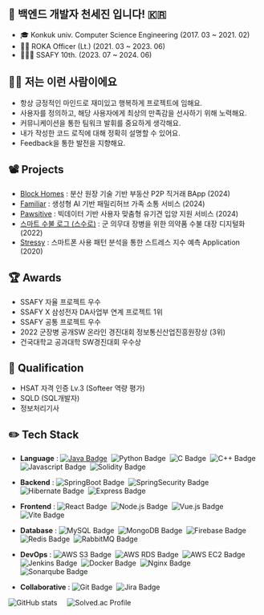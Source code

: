 ## 🌱 백엔드 개발자 천세진 입니다! 🇰🇷
- 🎓 Konkuk univ. Computer Science Engineering (2017. 03 ~ 2021. 02)
- 💂‍♂️ ROKA Officer (Lt.) (2021. 03 ~ 2023. 06)
- 🧑🏻‍💻 SSAFY 10th. (2023. 07 ~ 2024. 06)

## 🙌🏻 저는 이런 사람이에요
- 항상 긍정적인 마인드로 재미있고 행복하게 프로젝트에 임해요.
- 사용자를 정의하고, 해당 사용자에게 최상의 만족감을 선사하기 위해 노력해요.
- 커뮤니케이션을 통한 팀워크 발휘를 중요하게 생각해요.
- 내가 작성한 코드 로직에 대해 정확히 설명할 수 있어요.
- Feedback을 통한 발전을 지향해요.

## 📽️ Projects
- [Block Homes](https://github.com/Gamzas/block-homes) : 분산 원장 기술 기반 부동산 P2P 직거래 BApp (2024)
- [Familiar](https://github.com/ssaida-s003/familiar) : 생성형 AI 기반 패밀리허브 가족 소통 서비스 (2024)
- [Pawsitive](https://github.com/dog1people/pawsitive) : 빅데이터 기반 사용자 맞춤형 유기견 입양 지원 서비스 (2024)
- [스마트 수불 로그 (스수로)](https://github.com/sejinnnnnn/APP_Seusuro_AutoMedic) : 군 의무대 장병을 위한 의약품 수불 대장 디지털화 (2022)
- [Stressy](https://github.com/GraduationProjectGang/Stressy_Final) : 스마트폰 사용 패턴 분석을 통한 스트레스 지수 예측 Application (2020)

## 🏆 Awards
- SSAFY 자율 프로젝트 우수
- SSAFY X 삼성전자 DA사업부 연계 프로젝트 1위
- SSAFY 공통 프로젝트 우수
- 2022 군장병 공개SW 온라인 경진대회 정보통신산업진흥원장상 (3위)
- 건국대학교 공과대학 SW경진대회 우수상

## 📄 Qualification
- HSAT 자격 인증 Lv.3 (Softeer 역량 평가)
- SQLD (SQL개발자)
- 정보처리기사

## ✏️ **Tech Stack** 

- **Language** : 
[![Java Badge](https://img.shields.io/badge/Java-007396?style=flat&logo=java&logoColor=white)](https://github.com/sejinnnnnn/Algo)&nbsp;
![Python Badge](https://img.shields.io/badge/Python-3776AB?style=flat&logo=python&logoColor=white)&nbsp;
![C Badge](https://img.shields.io/badge/C-A8B9CC?style=flat&logo=c&logoColor=white)&nbsp;
![C++ Badge](https://img.shields.io/badge/C++-00599C?style=flat&logo=cplusplus&logoColor=white)&nbsp;
![Javascript Badge](https://img.shields.io/badge/Javascript-F7DF1E?style=flat&logo=javascript&logoColor=white)&nbsp;
![Solidity Badge](https://img.shields.io/badge/Solidity-363636?style=flat&logo=solidity)

- **Backend** : 
![SpringBoot Badge](https://img.shields.io/badge/Spring%20Boot-6DB33F?style=flat&logo=springboot&logoColor=white)&nbsp;
![SpringSecurity Badge](https://img.shields.io/badge/Spring%20Security-6DB33F?style=flat&logo=springsecurity&logoColor=white)&nbsp;
![Hibernate Badge](https://img.shields.io/badge/Hibernate-59666C?style=flat&logo=hibernate)&nbsp;
![Express Badge](https://img.shields.io/badge/Express.js-000000?style=flat&logo=express)

- **Frontend** :
![React Badge](https://img.shields.io/badge/React-61DAFB?style=flat&logo=react&logoColor=black)&nbsp;
![Node.js Badge](https://img.shields.io/badge/Node.js-339933?style=flat&logo=node.js&logoColor=white)&nbsp;
![Vue.js Badge](https://img.shields.io/badge/Vue.js-4FC08D?style=flat&logo=vue.js&logoColor=white)&nbsp;
![Vite Badge](https://img.shields.io/badge/Vite-646CFF?style=flat&logo=vite&logoColor=white)

- **Database** : 
![MySQL Badge](https://img.shields.io/badge/MySQL-4479A1?style=flat&logo=MySQL&logoColor=white)&nbsp;
![MongoDB Badge](https://img.shields.io/badge/MongoDB-47A248?style=flat&logo=mongodb&logoColor=white)&nbsp;
![Firebase Badge](https://img.shields.io/badge/Firebase-FFCA28?style=flat&logo=firebase&logoColor=white)&nbsp;
![Redis Badge](https://img.shields.io/badge/Redis-FF4438?style=flat&logo=redis&logoColor=white)&nbsp;
![RabbitMQ Badge](https://img.shields.io/badge/RabbitMQ-FF6600?style=flat&logo=rabbitmq&logoColor=white)

- **DevOps** : 
![AWS S3 Badge](https://img.shields.io/badge/AWS%20S3-569A31?style=flat&logo=amazons3&logoColor=white)&nbsp; 
![AWS RDS Badge](https://img.shields.io/badge/Amazon%20RDS-527FFF?style=flat&logo=amazonrds&logoColor=white)&nbsp; 
![AWS EC2 Badge](https://img.shields.io/badge/AWS%20EC2-FF9900?style=flat&logo=amazonec2&logoColor=white)&nbsp; 
![Jenkins Badge](https://img.shields.io/badge/Jenkins-D24939?style=flat&logo=jenkins&logoColor=white)&nbsp;
![Docker Badge](https://img.shields.io/badge/Docker-2496ED?style=flat&logo=Docker&logoColor=white)&nbsp; 
![Nginx Badge](https://img.shields.io/badge/NGINX-009639?style=flat&logo=NGINX&logoColor=white)&nbsp;
![Sonarqube Badge](https://img.shields.io/badge/Sonarqube-4E9BCD?style=flat&logo=sonarqube&logoColor=white)

- **Collaborative** : 
![Git Badge](https://img.shields.io/badge/Git-F05032?style=flat&logo=git&logoColor=white)&nbsp; 
![Jira Badge](https://img.shields.io/badge/Jira-0052CC?style=flat&logo=jira&logoColor=white)&nbsp; 


![GitHub stats](https://github-readme-stats.vercel.app/api?username=sejinnnnnn&show_icons=true) &nbsp;&nbsp;&nbsp; ![Solved.ac Profile](http://mazassumnida.wtf/api/generate_badge?boj=sejinnnnnn)    
